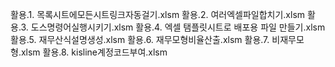 활용.1. 목록시트에모든시트링크자동걸기.xlsm
활용.2. 여러엑셀파일합치기.xlsm
활용.3. 도스명령어실행시키기.xlsm
활용.4. 엑셀 탬플릿시트로 배포용 파일 만들기.xlsm
활용.5. 재무산식설명생성.xlsm
활용.6. 재무모형비율산출.xlsm
활용.7. 비재무모형.xlsm
활용.8. kisline계정코드부여.xlsm
